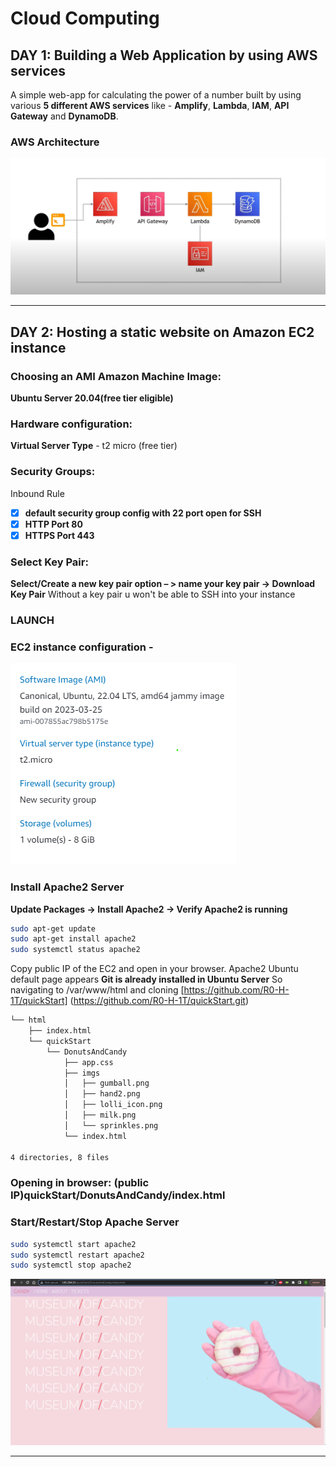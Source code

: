 # Cloud Computing

## DAY 1: Building a Web Application by using AWS services

A simple web-app for calculating the power of a number built by using various **5 different AWS services** like -
**Amplify**, **Lambda**, **IAM**, **API Gateway** and **DynamoDB**.

### AWS Architecture

![aws architecture.](https://github.com/R0-H-1T/Cloud-Computing/blob/main/AWS/First_Web_App/aws-architecture.png)


<hr>

## DAY 2: Hosting a static website on Amazon EC2 instance 


### Choosing an AMI **Amazon Machine Image**:
**Ubuntu Server 20.04(free tier eligible)**

### Hardware configuration:
**Virtual Server Type** - t2 micro (free tier)

### Security Groups:
Inbound Rule
- [x] **default security group config with 22 port open for SSH**
- [x] **HTTP Port 80**
- [x] **HTTPS Port 443**

### Select Key Pair:
**Select/Create a new key pair option – > name your key pair -> Download Key Pair**
Without a key pair u won't be able to SSH into your instance

### LAUNCH 

### EC2 instance configuration -
![ec2 config](https://github.com/R0-H-1T/Cloud-Computing/blob/main/AWS/Hosting_On_Ec2/ec2configuration.png)

### Install Apache2 Server
**Update Packages -> Install Apache2 -> Verify Apache2 is running**
```sh
sudo apt-get update
sudo apt-get install apache2
sudo systemctl status apache2
```
Copy public IP of the EC2 and open in your browser. Apache2 Ubuntu default page appears
**Git is already installed in Ubuntu Server**
So navigating to /var/www/html and cloning [https://github.com/R0-H-1T/quickStart] (https://github.com/R0-H-1T/quickStart.git)
```bash
└── html
    ├── index.html
    └── quickStart
        └── DonutsAndCandy
            ├── app.css
            ├── imgs
            │   ├── gumball.png
            │   ├── hand2.png
            │   ├── lolli_icon.png
            │   ├── milk.png
            │   └── sprinkles.png
            └── index.html

4 directories, 8 files
```
### Opening in browser: **(public IP)quickStart/DonutsAndCandy/index.html**

### Start/Restart/Stop Apache Server
```sh
sudo systemctl start apache2
sudo systemctl restart apache2
sudo systemctl stop apache2
```

![ec2 config](https://github.com/R0-H-1T/Cloud-Computing/blob/main/AWS/Hosting_On_Ec2/sampleDonutsNCandy.png)

<hr>